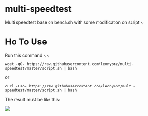 # multi-speedtest
Multi speedtest base on bench.sh with some modification on script ~

# Ho To Use

Run this command ~~

```
wget -qO- https://raw.githubusercontent.com/leonyonz/multi-speedtest/master/script.sh | bash
```

or

```
curl -Lso- https://raw.githubusercontent.com/leonyonz/multi-speedtest/master/script.sh | bash
```

The result must be like this:

![](https://cdn-blinux.s3-id-jkt-1.kilatstorage.id/post/leon/result-speed.png)
